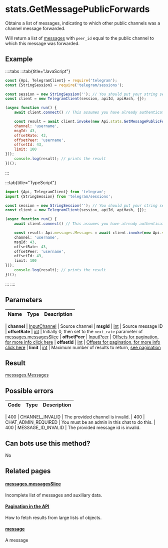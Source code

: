 # stats.GetMessagePublicForwards

Obtains a list of messages, indicating to which other public channels was a channel message forwarded.  

Will return a list of [messages](https://core.telegram.org/constructor/message) with `peer_id` equal to the public channel to which this message was forwarded.



## Example

::::tabs
:::tab{title="JavaScript"}
```js
const {Api, TelegramClient} = require('telegram');
const {StringSession} = require('telegram/sessions');

const session = new StringSession(''); // You should put your string session here
const client = new TelegramClient(session, apiId, apiHash, {});

(async function run() {
    await client.connect() // This assumes you have already authenticated with .start()

    const result = await client.invoke(new Api.stats.GetMessagePublicForwards({
    channel: 'username',
    msgId: 43,
    offsetRate: 43,
    offsetPeer: 'username',
    offsetId: 43,
    limit: 100
}));
    console.log(result); // prints the result
})();
```
:::

:::tab{title="TypeScript"}
```ts
import {Api, TelegramClient} from 'telegram';
import {StringSession} from 'telegram/sessions';

const session = new StringSession(''); // You should put your string session here
const client = new TelegramClient(session, apiId, apiHash, {});

(async function run() {
    await client.connect() // This assumes you have already authenticated with .start()

    const result: Api.messages.Messages = await client.invoke(new Api.stats.GetMessagePublicForwards({
    channel: 'username',
    msgId: 43,
    offsetRate: 43,
    offsetPeer: 'username',
    offsetId: 43,
    limit: 100
}));
    console.log(result); // prints the result
})();
```
:::
::::



## Parameters

| Name | Type | Description |
| :--: | ---- | ----------- |

| **channel** | [InputChannel](https://core.telegram.org/type/InputChannel) | Source channel 
| **msgId** | [int](https://core.telegram.org/type/int) | Source message ID 
| **offsetRate** | [int](https://core.telegram.org/type/int) | Initially 0, then set to the `next_rate` parameter of [messages.messagesSlice](https://core.telegram.org/constructor/messages.messagesSlice) 
| **offsetPeer** | [InputPeer](https://core.telegram.org/type/InputPeer) | [Offsets for pagination, for more info click here](https://core.telegram.org/api/offsets) 
| **offsetId** | [int](https://core.telegram.org/type/int) | [Offsets for pagination, for more info click here](https://core.telegram.org/api/offsets) 
| **limit** | [int](https://core.telegram.org/type/int) | Maximum number of results to return, [see pagination](https://core.telegram.org/api/offsets) 


## Result

[messages.Messages](https://core.telegram.org/type/messages.Messages)



## Possible errors

| Code | Type | Description |
| :--: | ---- | ----------- |

| 400 | CHANNEL\_INVALID | The provided channel is invalid. 
| 400 | CHAT\_ADMIN\_REQUIRED | You must be an admin in this chat to do this. 
| 400 | MESSAGE\_ID\_INVALID | The provided message id is invalid. 


## Can bots use this method?

No

## Related pages

#### [messages.messagesSlice](https://core.telegram.org/constructor/messages.messagesSlice)

Incomplete list of messages and auxiliary data.



#### [Pagination in the API](https://core.telegram.org/api/offsets)

How to fetch results from large lists of objects.



#### [message](https://core.telegram.org/constructor/message)

A message




